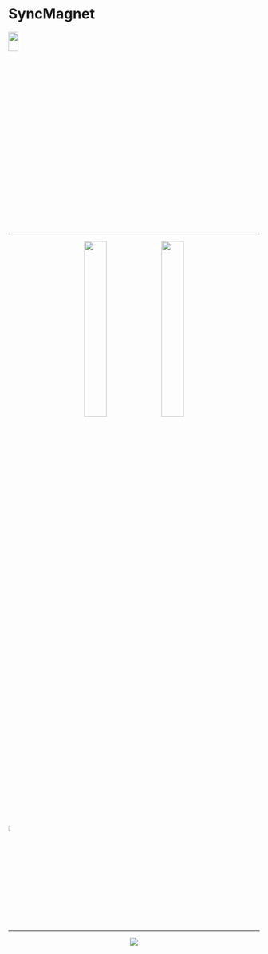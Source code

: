 # SyncMagnet

<div align = "left">
   <img src = "https://github.com/Helmssyss/SyncMagnet/assets/84701901/c852b663-e4c2-42f6-9ef6-2e22276c9619" width=20% height=10%>
</div>

----

<div align = "center">
   <img src="https://github.com/Helmssyss/SyncMagnet/assets/84701901/2d20aa7f-fba2-4a8c-9e03-7ff47b9ffa94" width=30% height=30%>
   <img src="https://github.com/Helmssyss/SyncMagnet/assets/84701901/2f8025b9-a6a4-4c3e-8b00-0fd63adc5f02" width=30% height=30%>
</div>

<div align = "left" >
   <img src="https://github.com/Helmssyss/SyncMagnet/assets/84701901/8c96956a-5a9a-43ac-8e0b-cbbca804cf1a" width=5% height=5%>
</div>

----

<div align = "center">
   <img src = "https://github.com/Helmssyss/TempMail-Mobile-App/assets/84701901/01f40ea4-7c81-41a8-9cd7-000da25472b0">
</div>
